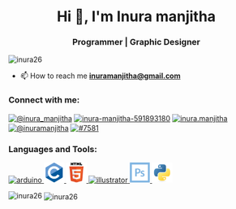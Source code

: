 <h1 align="center">Hi 👋, I'm Inura manjitha</h1>
<h3 align="center">Programmer | Graphic Designer</h3>

<p align="left"> <img src="https://komarev.com/ghpvc/?username=inura26&label=Profile%20views&color=0e75b6&style=flat" alt="inura26" /> </p>

- 📫 How to reach me **inuramanjitha@gmail.com**

<h3 align="left">Connect with me:</h3>
<p align="left">
<a href="https://twitter.com/@inura_manjitha" target="blank"><img align="center" src="https://raw.githubusercontent.com/rahuldkjain/github-profile-readme-generator/master/src/images/icons/Social/twitter.svg" alt="@inura_manjitha" height="30" width="40" /></a>
<a href="https://linkedin.com/in/inura-manjitha-591893180" target="blank"><img align="center" src="https://raw.githubusercontent.com/rahuldkjain/github-profile-readme-generator/master/src/images/icons/Social/linked-in-alt.svg" alt="inura-manjitha-591893180" height="30" width="40" /></a>
<a href="https://instagram.com/inura.manjitha" target="blank"><img align="center" src="https://raw.githubusercontent.com/rahuldkjain/github-profile-readme-generator/master/src/images/icons/Social/instagram.svg" alt="inura.manjitha" height="30" width="40" /></a>
<a href="https://www.hackerrank.com/@inuramanjitha" target="blank"><img align="center" src="https://raw.githubusercontent.com/rahuldkjain/github-profile-readme-generator/master/src/images/icons/Social/hackerrank.svg" alt="@inuramanjitha" height="30" width="40" /></a>
<a href="https://discord.gg/#7581" target="blank"><img align="center" src="https://raw.githubusercontent.com/rahuldkjain/github-profile-readme-generator/master/src/images/icons/Social/discord.svg" alt="#7581" height="30" width="40" /></a>
</p>

<h3 align="left">Languages and Tools:</h3>
<p align="left"> <a href="https://www.arduino.cc/" target="_blank" rel="noreferrer"> <img src="https://cdn.worldvectorlogo.com/logos/arduino-1.svg" alt="arduino" width="40" height="40"/> </a> <a href="https://www.cprogramming.com/" target="_blank" rel="noreferrer"> <img src="https://raw.githubusercontent.com/devicons/devicon/master/icons/c/c-original.svg" alt="c" width="40" height="40"/> </a> <a href="https://www.w3.org/html/" target="_blank" rel="noreferrer"> <img src="https://raw.githubusercontent.com/devicons/devicon/master/icons/html5/html5-original-wordmark.svg" alt="html5" width="40" height="40"/> </a> <a href="https://www.adobe.com/in/products/illustrator.html" target="_blank" rel="noreferrer"> <img src="https://www.vectorlogo.zone/logos/adobe_illustrator/adobe_illustrator-icon.svg" alt="illustrator" width="40" height="40"/> </a> <a href="https://www.photoshop.com/en" target="_blank" rel="noreferrer"> <img src="https://raw.githubusercontent.com/devicons/devicon/master/icons/photoshop/photoshop-line.svg" alt="photoshop" width="40" height="40"/> </a> <a href="https://www.python.org" target="_blank" rel="noreferrer"> <img src="https://raw.githubusercontent.com/devicons/devicon/master/icons/python/python-original.svg" alt="python" width="40" height="40"/> </a> </p>

<p><img align="left" src="https://github-readme-stats.vercel.app/api/top-langs?username=inura26&show_icons=true&locale=en&layout=compact" alt="inura26" /></p>

<p>&nbsp;<img align="center" src="https://github-readme-stats.vercel.app/api?username=inura26&show_icons=true&locale=en" alt="inura26" /></p>

